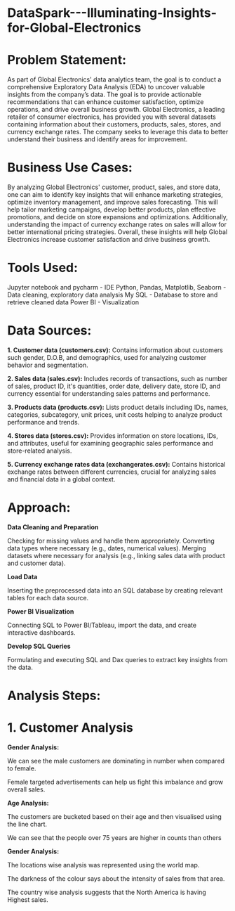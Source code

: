 # DataSpark---Illuminating-Insights-for-Global-Electronics

# Problem Statement:

As part of Global Electronics' data analytics team, the goal is to conduct a comprehensive Exploratory Data Analysis (EDA) to uncover valuable insights from the company’s data. The goal is to provide actionable recommendations that can enhance customer satisfaction, optimize operations, and drive overall business growth. Global Electronics, a leading retailer of consumer electronics, has provided you with several datasets containing information about their customers, products, sales, stores, and currency exchange rates. The company seeks to leverage this data to better understand their business and identify areas for improvement.

# Business Use Cases:

By analyzing Global Electronics' customer, product, sales, and store data, one can aim to identify key insights that will enhance marketing strategies, optimize inventory management, and improve sales forecasting. This will help tailor marketing campaigns, develop better products, plan effective promotions, and decide on store expansions and optimizations. Additionally, understanding the impact of currency exchange rates on sales will allow for better international pricing strategies. Overall, these insights will help Global Electronics increase customer satisfaction and drive business growth.

# Tools Used:

Jupyter notebook and pycharm - IDE
Python, Pandas, Matplotlib, Seaborn - Data cleaning, exploratory data analysis
My SQL - Database to store and retrieve cleaned data
Power BI - Visualization

# Data Sources:

   **1. Customer data (customers.csv):** Contains information about customers such gender, D.O.B, and demographics, used for analyzing customer behavior and segmentation.
   
   **2. Sales data (sales.csv):** Includes records of transactions, such as number of sales, product ID, it's quantities, order date, delivery date, store ID, and currency essential for understanding sales patterns and performance.
   
   **3. Products data (products.csv):** Lists product details including IDs, names, categories, subcategory, unit prices, unit costs helping to analyze product performance and trends.
   
   **4. Stores data (stores.csv):** Provides information on store locations, IDs, and attributes, useful for examining geographic sales performance and store-related analysis.
   
   **5. Currency exchange rates data (exchangerates.csv):** Contains historical exchange rates between different currencies, crucial for analyzing sales and financial data in a global context.

# Approach:

**Data Cleaning and Preparation**

Checking for missing values and handle them appropriately. Converting data types where necessary (e.g., dates, numerical values). Merging datasets where necessary for analysis (e.g., linking sales data with product and customer data).

**Load Data**

Inserting the preprocessed data into an SQL database by creating relevant tables for each data source.

**Power BI Visualization**

Connecting SQL to Power BI/Tableau, import the data, and create interactive dashboards.

**Develop SQL Queries**

Formulating and executing SQL and Dax queries to extract key insights from the data.

# Analysis Steps:

# 1. Customer Analysis
**Gender Analysis:**

 We can see the male customers are dominating in number when compared to female.
 
 Female targeted advertisements can help us fight this imbalance and grow overall sales.

**Age Analysis:**

The customers are bucketed based on their age and then visualised using the line chart.
     
We can see that the people over 75 years are higher in counts than others
      
**Gender Analysis:**

The locations wise analysis was represented using the world map.

The darkness of the colour says about the intensity of sales from that area.

The country wise analysis suggests that the North America is having Highest sales.




